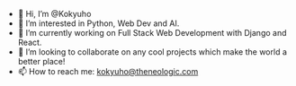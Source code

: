 - 👋 Hi, I’m @Kokyuho
- 👀 I’m interested in Python, Web Dev and AI.
- 🌱 I’m currently working on Full Stack Web Development with Django and React.
- 💞️ I’m looking to collaborate on any cool projects which make the world a better place!
- 📫 How to reach me: kokyuho@theneologic.com
